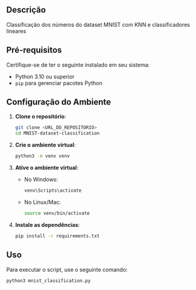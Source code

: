 ## Descrição
Classificação dos números do dataset MNIST com KNN e classificadores lineares

## Pré-requisitos
Certifique-se de ter o seguinte instalado em seu sistema:
- Python 3.10 ou superior
- `pip` para gerenciar pacotes Python

## Configuração do Ambiente

1. **Clone o repositório**:
   ```sh
   git clone <URL_DO_REPOSITORIO>
   cd MNIST-dataset-classification
    ```
2. **Crie o ambiente virtual**:
   ```sh
   python3 -m venv venv
   ```

3. **Ative o ambiente virtual**:
    - No Windows:
      ```sh
      venv\Scripts\activate
      ```
    - No Linux/Mac:
      ```sh
      source venv/bin/activate
      ```

4. **Instale as dependências**:
    ```sh
    pip install -r requirements.txt
    ```

## Uso
Para executar o script, use o seguinte comando:

```sh
python3 mnist_classification.py
```

